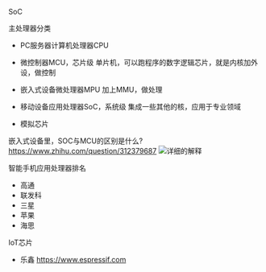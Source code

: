 SoC

主处理器分类
- PC服务器计算机处理器CPU

- 微控制器MCU，芯片级
单片机，可以跑程序的数字逻辑芯片，就是内核加外设，做控制
- 嵌入式设备微处理器MPU
加上MMU，做处理
- 移动设备应用处理器SoC，系统级
集成一些其他的核，应用于专业领域

- 模拟芯片


嵌入式设备里，SOC与MCU的区别是什么?
https://www.zhihu.com/question/312379687
![详细的解释](https://pic2.zhimg.com/80/v2-ffa7fcca9b3e31baae13fdb0ab47fd84_1440w.jpg?source=1940ef5c)



智能手机应用处理器排名
- 高通
- 联发科
- 三星
- 苹果
- 海思



IoT芯片
- 乐鑫
https://www.espressif.com

